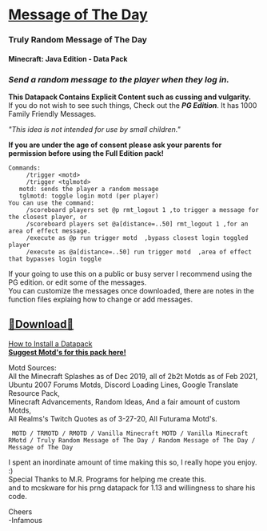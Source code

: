 # [Message of The Day]()    
### Truly Random Message of The Day
#### Minecraft: Java Edition - Data Pack

### *Send a random message to the player when they log in.*  
     
__This Datapack Contains Explicit Content such as cussing and vulgarity.__    
If you do not wish to see such things, Check out the ___PG Edition___.  It has 1000 Family Friendly Messages.  

*"This idea is not intended for use by small children."*

__If you are under the age of consent please ask your parents for permission before using the Full Edition pack!__    
~~~
Commands:   
     /trigger <motd>  
     /trigger <tglmotd>  
   motd: sends the player a random message  
   tglmotd: toggle login motd (per player)
You can use the command:  
     /scoreboard players set @p rmt_logout 1 ,to trigger a message for the closest player, or 
     /scoreboard players set @a[distance=..50] rmt_logout 1 ,for an area of effect message.  
     /execute as @p run trigger motd  ,bypass closest login toggled player
     /execute as @a[distance=..50] run trigger motd  ,area of effect that bypasses login toggle
~~~
If your going to use this on a public or busy server I recommend using the PG edition. or edit some of the messages.   
You can customize the messages once downloaded, there are notes in the function files explaing how to change or add messages. 

## [🔗Download🔗](https://github.com/InfamousMusicify/MOTD/archive/refs/heads/master.zip)

[How to Install a Datapack](https://youtu.be/JHEjZlVlqGE)     
__[Suggest Motd's for this pack here!](https://www.reddit.com/user/InfamousMusicify/comments/pznw9e/trmotd_suggestions/)__

Motd Sources:   
     All the Minecraft Splashes as of Dec 2019, all of 2b2t Motds as of Feb 2021,   
     Ubuntu 2007 Forums Motds, Discord Loading Lines, Google Translate Resource Pack,  
     Minecraft Advancements, Random Ideas, And a fair amount of custom Motds,   
     All Realms's Twitch Quotes as of 3-27-20, All Futurama Motd's.  

     MOTD / TRMOTD / RMOTD / Vanilla Minecraft MOTD / Vanilla Minecraft RMotd / Truly Random Message of The Day / Random Message of The Day / Message of The Day

I spent an inordinate amount of time making this so, I really hope you enjoy. :)   
Special Thanks to M.R. Programs for helping me create this.  
and to mcskware for his prng datapack for 1.13 and willingness to share his code.  

Cheers   
-Infamous   
